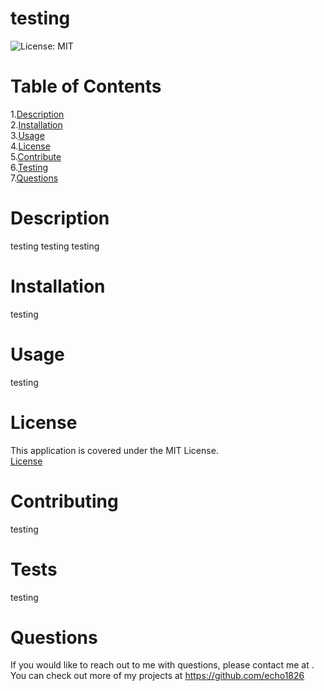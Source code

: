 # testing
![License: MIT](https://img.shields.io/badge/license-MIT-green)
# Table of Contents
1.[Description](#description)<br>2.[Installation](#installation)<br>3.[Usage](#usage)<br>4.[License](#license)<br>5.[Contribute](#contributing)<br>
  6.[Testing](#tests)<br>7.[Questions](#questions) <br>
  

# Description

testing testing testing <br>

# Installation

testing <br>

  
# Usage

testing <br>

# License

This application is covered under the MIT License.<br>
[License](https://choosealicense.com/licenses/mit/)

# Contributing

testing <br>

# Tests

testing <br>

# Questions

If you would like to reach out to me
  with questions, please contact me at <testing>. You can check out more of my projects at <https://github.com/echo1826>